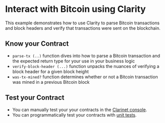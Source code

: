# Interact with Bitcoin using Clarity

This example demonstrates how to use Clarity to parse Bitcoin transactions and block headers and verify that transactions were sent on the blockchain.

## Know your Contract

+ `parse-tx (..)` function dives into how to parse a Bitcoin transaction and the expected return type for your use in your business logic
+ `verify-block-header (...)` function unpacks the nuances of verifying a block header for a given block height
+ `was-tx-mined?` function determines whether or not a Bitcoin transaction was mined in a previous Bitcoin block

## Test your Contract

+ You can manually test your your contracts in the [Clarinet console](https://docs.hiro.so/clarinet/how-to-guides/how-to-test-contract#load-contracts-in-a-console).
+ You can programmatically test your contracts with [unit tests](https://docs.hiro.so/clarinet/how-to-guides/how-to-test-contract).

